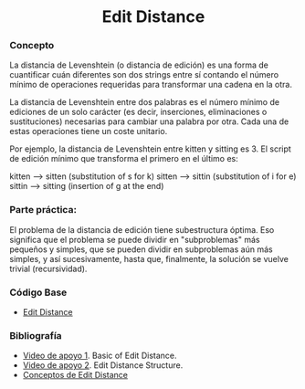 <h1 align="center"> Edit Distance </h1>

### Concepto 

La distancia de Levenshtein (o distancia de edición) es una forma de cuantificar cuán diferentes son dos strings entre sí contando el número mínimo de operaciones requeridas para transformar una cadena en la otra.

La distancia de Levenshtein entre dos palabras es el número mínimo de ediciones de un solo carácter (es decir, inserciones, eliminaciones o sustituciones) necesarias para cambiar una palabra por otra. Cada una de estas operaciones tiene un coste unitario.

Por ejemplo, la distancia de Levenshtein entre kitten y sitting es 3. El script de edición mínimo que transforma el primero en el último es:

kitten —> sitten (substitution of s for k)
sitten —> sittin (substitution of i for e)
sittin —> sitting (insertion of g at the end)

### Parte práctica:

El problema de la distancia de edición tiene subestructura óptima. Eso significa que el problema se puede dividir en "subproblemas" más pequeños y simples, que se pueden dividir en subproblemas aún más simples, y así sucesivamente, hasta que, finalmente, la solución se vuelve trivial (recursividad).



### Código Base
- [Edit Distance]()

### Bibliografía
- [Video de apoyo 1](https://www.youtube.com/watch?v=71UQH7Pr9kU&t=2s). Basic of Edit Distance.
- [Video de apoyo 2](https://www.youtube.com/watch?v=fAuF0EuZVCk). Edit Distance Structure.
- [Conceptos de Edit Distance](https://es.wikipedia.org/wiki/Algoritmo_de_Kruskal#:~:text=El%20algoritmo%20de%20Kruskal%20es,del%20%C3%A1rbol%20es%20el%20m%C3%ADnimo.)
